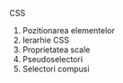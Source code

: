 CSS
1. Pozitionarea elementelor
2. Ierarhie CSS
3. Proprietatea scale
4. Pseudoselectori
5. Selectori compusi
